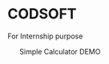 # CODSOFT
For Internship purpose <br>
<ol Type="1">
Simple Calculator <a herf="https://vishalrajbhardwaj.github.io/CODSOFT/"> DEMO </a>
</ol>
